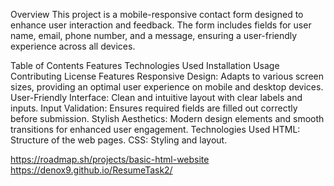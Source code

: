 Overview
This project is a mobile-responsive contact form designed to enhance user interaction and feedback. The form includes fields for user name, email, phone number, and a message, ensuring a user-friendly experience across all devices.

Table of Contents
Features
Technologies Used
Installation
Usage
Contributing
License
Features
Responsive Design: Adapts to various screen sizes, providing an optimal user experience on mobile and desktop devices.
User-Friendly Interface: Clean and intuitive layout with clear labels and inputs.
Input Validation: Ensures required fields are filled out correctly before submission.
Stylish Aesthetics: Modern design elements and smooth transitions for enhanced user engagement.
Technologies Used
HTML: Structure of the web pages.
CSS: Styling and layout.

https://roadmap.sh/projects/basic-html-website
https://denox9.github.io/ResumeTask2/
